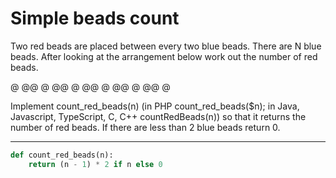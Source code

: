 # Simple beads count

Two red beads are placed between every two blue beads. There are N blue beads. After looking at the arrangement below work out the number of red beads.

@ @@ @ @@ @ @@ @ @@ @ @@ @

Implement count_red_beads(n) (in PHP count_red_beads($n); in Java, Javascript, TypeScript, C, C++ countRedBeads(n)) so that it returns the number of red beads.
If there are less than 2 blue beads return 0.

---

```py
def count_red_beads(n):
    return (n - 1) * 2 if n else 0
```
